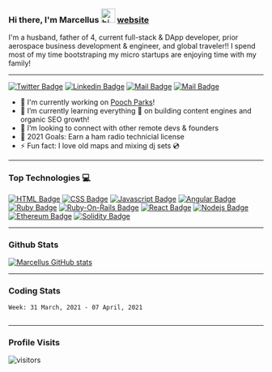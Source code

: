 ### Hi there, I'm Marcellus <img src="https://user-images.githubusercontent.com/1303154/88677602-1635ba80-d120-11ea-84d8-d263ba5fc3c0.gif" width="28px" alt="hi"> [website](https://marcellusspears.me)

I'm a husband, father of 4, current full-stack & DApp developer, prior aerospace business development & engineer, and global traveler!! I spend most of my time bootstraping my micro startups are enjoying time with my family!
<br />

---
[![Twitter Badge](https://img.shields.io/badge/-@marcellusspears-1ca0f1?style=flat&labelColor=1ca0f1&logo=twitter&logoColor=white&link=https://twitter.com/Ipenywis)](https://twitter.com/marcellusspears) 
[![Linkedin Badge](https://img.shields.io/badge/-marcellusspears-0e76a8?style=flat&labelColor=0e76a8&logo=linkedin&logoColor=white)](https://www.linkedin.com/in/marcellusspears/) [![Mail Badge](https://img.shields.io/badge/-@marcellusspears-e84393?style=flat&labelColor=e84393&logo=instagram&logoColor=white)](https://instagram.com/marcellusspears) [![Mail Badge](https://img.shields.io/badge/-marcellusspears-c0392b?style=flat&labelColor=c0392b&logo=gmail&logoColor=white)](mailto:marcellus.spears@gmail.com)


- 🔭 I'm currently working on [Pooch Parks](https://poochparks.com)!
- 🌱 I’m currently learning everything 🤣 on building content engines and organic SEO growth!
- 👯 I’m looking to connect with other remote devs & founders
- 🥅 2021 Goals: Earn a ham radio technicial license
- ⚡ Fun fact: I love old maps and mixing dj sets :cd:

---
### Top Technologies :computer:
[![HTML Badge](https://img.shields.io/badge/-HTML5-E34F26?style=for-the-badge&labelColor=black&logo=html5&logoColor=E34F26)](#) [![CSS Badge](https://img.shields.io/badge/-CSS3-1572B6?style=for-the-badge&labelColor=black&logo=css3&logoColor=1572B6)](#) [![Javascript Badge](https://img.shields.io/badge/-Javascript-F0DB4F?style=for-the-badge&labelColor=black&logo=javascript&logoColor=F0DB4F)](#) [![Angular Badge](https://img.shields.io/badge/-Angular-DD0031?style=for-the-badge&labelColor=black&logo=angular&logoColor=DD0031)](#) [![Ruby Badge](https://img.shields.io/badge/-Ruby-EA583B?style=for-the-badge&labelColor=black&logo=ruby&logoColor=EA583B)](#) [![Ruby-On-Rails Badge](https://img.shields.io/badge/-rubyonrails-CC0000?style=for-the-badge&labelColor=black&logo=ruby-on-rails&logoColor=CC0000)](#) [![React Badge](https://img.shields.io/badge/-React-61DBFB?style=for-the-badge&labelColor=black&logo=react&logoColor=61DBFB)](#) [![Nodejs Badge](https://img.shields.io/badge/-Nodejs-3C873A?style=for-the-badge&labelColor=black&logo=node.js&logoColor=3C873A)](#) [![Ethereum Badge](https://img.shields.io/badge/-Ethereum-3C3C3D?style=for-the-badge&labelColor=black&logo=ethereum&logoColor=3C3C3D)](#) [![Solidity Badge](https://img.shields.io/badge/-Solidity-363636?style=for-the-badge&labelColor=black&logo=solidity&logoColor=363636)](#)


---
### Github Stats

[![Marcellus GitHub stats](https://github-readme-stats.vercel.app/api?username=plaidpizazz&hide=issues,contribs&count_private=true&show_icons=true&theme=tokyonight)](https://github.com/anuraghazra/github-readme-stats)

---
### Coding Stats

<!--START_SECTION:waka-->
```text
Week: 31 March, 2021 - 07 April, 2021


```
<!--END_SECTION:waka-->

---
### Profile Visits

![visitors](https://visitor-badge.glitch.me/badge?page_id=plaidpizazz.plaidpizazz)

<br />
<!-- ### 📕 Latest Blog Posts -->
<br />
<!-- BLOG-POST-LIST:START -->

<!-- BLOG-POST-LIST:END -->
<!-- ➡️ [more blog posts...](https://marcellusspears.com/blog) -->

<br />
<!-- ### Spotify Playing 🎧 -->

<!-- ### 📺 Latest YouTube Videos -->

<!-- YOUTUBE:START -->

<!-- YOUTUBE:END -->

<!-- ➡️ [more videos...](https://youtube.com/plaidpizazz) -->



<!-- <details>
  <summary>:zap: Recent GitHub Activity</summary>

</details>

<details>
  <summary>:zap: GitHub Stats</summary>

</details> -->

[website]: https://marcellusspears.com
[poochparks]: https://poochparks.com
[projects]: https://marcellusspears.com/projects
[twitter]: https://twitter.com/marcellusspears
[instagram]: https://instagram.com/marcellusspears
[linkedin]: https://linkedin.com/in/marcellusspears